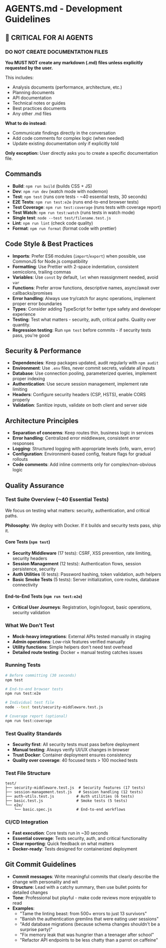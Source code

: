 # AGENTS.md - Development Guidelines

## 🚨 CRITICAL FOR AI AGENTS

### DO NOT CREATE DOCUMENTATION FILES

**You MUST NOT create any markdown (.md) files unless explicitly requested by the user.**

This includes:

- Analysis documents (performance, architecture, etc.)
- Planning documents
- API documentation
- Technical notes or guides
- Best practices documents
- Any other .md files

**What to do instead:**

- Communicate findings directly in the conversation
- Add code comments for complex logic (when needed)
- Update existing documentation only if explicitly told

**Only exception:** User directly asks you to create a specific documentation file.

## Commands

- **Build**: `npm run build` (builds CSS + JS)
- **Dev**: `npm run dev` (watch mode with nodemon)
- **Test**: `npm test` (runs core tests - ~40 essential tests, 30 seconds)
- **E2E Tests**: `npm run test:e2e` (runs end-to-end browser tests)
- **Test Coverage**: `npm run test:coverage` (runs tests with coverage report)
- **Test Watch**: `npm run test:watch` (runs tests in watch mode)
- **Single test**: `node --test test/filename.test.js`
- **Lint**: `npm run lint` (check code quality)
- **Format**: `npm run format` (format code with prettier)

## Code Style & Best Practices

- **Imports**: Prefer ES6 modules (`import`/`export`) when possible, use CommonJS for Node.js compatibility
- **Formatting**: Use Prettier with 2-space indentation, consistent semicolons, trailing commas
- **Variables**: Use `const` by default, `let` when reassignment needed, avoid `var`
- **Functions**: Prefer arrow functions, descriptive names, async/await over callbacks/promises
- **Error handling**: Always use try/catch for async operations, implement proper error boundaries
- **Types**: Consider adding TypeScript for better type safety and developer experience
- **Testing**: Test what matters - security, auth, critical paths. Quality over quantity.
- **Regression testing**: Run `npm test` before commits - if security tests pass, you're good

## Security & Performance

- **Dependencies**: Keep packages updated, audit regularly with `npm audit`
- **Environment**: Use `.env` files, never commit secrets, validate all inputs
- **Database**: Use connection pooling, parameterized queries, implement proper indexing
- **Authentication**: Use secure session management, implement rate limiting
- **Headers**: Configure security headers (CSP, HSTS), enable CORS properly
- **Validation**: Sanitize inputs, validate on both client and server side

## Architecture Principles

- **Separation of concerns**: Keep routes thin, business logic in services
- **Error handling**: Centralized error middleware, consistent error responses
- **Logging**: Structured logging with appropriate levels (info, warn, error)
- **Configuration**: Environment-based config, feature flags for gradual rollouts
- **Code comments**: Add inline comments only for complex/non-obvious logic

## Quality Assurance

### Test Suite Overview (~40 Essential Tests)

We focus on testing what matters: security, authentication, and critical paths.

**Philosophy**: We deploy with Docker. If it builds and security tests pass, ship it.

#### Core Tests (`npm test`)

- **Security Middleware** (17 tests): CSRF, XSS prevention, rate limiting, security headers
- **Session Management** (12 tests): Authentication flows, session persistence, security
- **Auth Utilities** (6 tests): Password hashing, token validation, auth helpers
- **Basic Smoke Tests** (5 tests): Server initialization, core routes, database connectivity

#### End-to-End Tests (`npm run test:e2e`)

- **Critical User Journeys**: Registration, login/logout, basic operations, security validation

### What We Don't Test

- **Mock-heavy integrations**: External APIs tested manually in staging
- **Admin operations**: Low-risk features verified manually
- **Utility functions**: Simple helpers don't need test overhead
- **Detailed route testing**: Docker + manual testing catches issues

### Running Tests

```bash
# Before committing (30 seconds)
npm test

# End-to-end browser tests
npm run test:e2e

# Individual test file
node --test test/security-middleware.test.js

# Coverage report (optional)
npm run test:coverage
```

### Test Quality Standards

- **Security first**: All security tests must pass before deployment
- **Manual testing**: Always verify UI/UX changes in browser
- **Trust Docker**: Container deployment ensures consistency
- **Quality over coverage**: 40 focused tests > 100 mocked tests

### Test File Structure

```
test/
├── security-middleware.test.js  # Security features (17 tests)
├── session-management.test.js   # Session handling (12 tests)
├── auth-utils.test.js          # Auth utilities (6 tests)
├── basic.test.js               # Smoke tests (5 tests)
└── e2e/
    └── basic.spec.js           # End-to-end workflows
```

### CI/CD Integration

- **Fast execution**: Core tests run in ~30 seconds
- **Essential coverage**: Tests security, auth, and critical functionality
- **Clear reporting**: Quick feedback on what matters
- **Docker-ready**: Tests designed for containerized deployment

## Git Commit Guidelines

- **Commit messages**: Write meaningful commits that clearly describe the change with personality and wit
- **Structure**: Lead with a catchy summary, then use bullet points for detailed changes
- **Tone**: Professional but playful - make code reviews more enjoyable to read
- **Examples**:
  - "Tame the linting beast: from 500+ errors to just 13 survivors"
  - "Banish the authentication gremlins that were eating user sessions"
  - "Add database migrations (because schema changes shouldn't be a surprise party)"
  - "Fix memory leak that was hungrier than a teenager after school"
  - "Refactor API endpoints to be less chatty than a parrot on caffeine"
